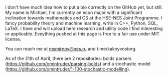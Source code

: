 I don't have much idea how to put a bio correctly on the GitHub yet, but still.
My name is Michael, I'm currently an econ major with a significant inclination towards mathematics and CS at the HSE-NES Joint Programme.
I fancy probability theory and machine learning, write in C++, Python, SQL, LaTeX. I have and will upload here research and utility code I find interesting or applicable.
Eveything pushed at this page is free to a fair use under MIT license. 

You can reach me at msmirnov@nes.ru and t.me/kakoyvostorg.

As of the 21th of April, there are 2 repositories: bolds parsers (https://github.com/omintruder/parsing-bolds) and a stochastic model (https://github.com/omintruder/1-100-stochastic-modelling). 
